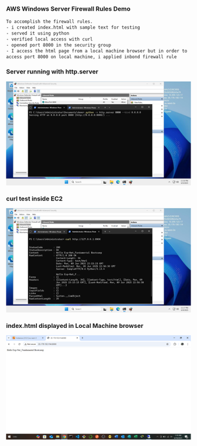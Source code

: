### AWS Windows Server Firewall Rules Demo
```
To accomplish the firewall rules.
- i created index.html with sample text for testing
- served it using python
- verified local access with curl
- opened port 8000 in the security group
- I access the html page from a local machine browser but in order to access port 8000 on local machine, i applied inbond firewall rule
```

### Server running with http.server
![](assets/http-server-running.PNG)

### curl test inside EC2
![](assets/curl-response-on-ec2.PNG)

### index.html displayed in Local Machine browser
![](assets/local-browser-access.PNG)